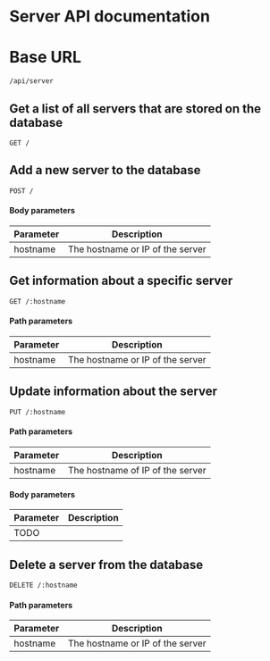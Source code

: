 # Server API documentation

# Base URL
    /api/server



## Get a list of all servers that are stored on the database
`GET /`



## Add a new server to the database
`POST /`
#### Body parameters
Parameter | Description
--- | --- 
hostname | The hostname or IP of the server



## Get information about a specific server
`GET /:hostname`
#### Path parameters
Parameter | Description
--- | ---
hostname | The hostname or IP of the server



## Update information about the server
`PUT /:hostname`
#### Path parameters
Parameter | Description
--- | ---
hostname | The hostname of IP of the server

#### Body parameters
Parameter | Description
--- | ---
TODO | 



## Delete a server from the database
`DELETE /:hostname`
#### Path parameters
Parameter | Description
--- | ---
hostname | The hostname or IP of the server